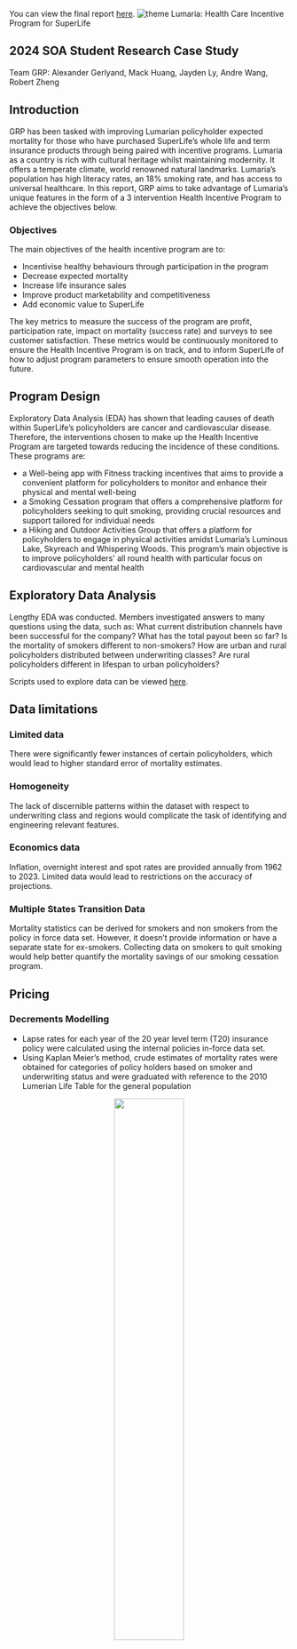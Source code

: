 You can view the final report [here](grp_report.pdf).
![theme](https://github.com/Actuarial-Control-Cycle-T1-2024/group-page-showcase-grp/assets/144538514/8b2c93c5-d6f8-476c-a968-a6282b86ca1a)
 Lumaria: Health Care Incentive Program for SuperLife
## 2024 SOA Student Research Case Study
Team GRP: Alexander Gerlyand, Mack Huang, Jayden Ly, Andre Wang, Robert Zheng

## Introduction

GRP has been tasked with improving Lumarian policyholder expected mortality for those who have purchased SuperLife’s whole life and term insurance products through being paired with incentive programs. Lumaria as a country is rich with cultural heritage whilst maintaining modernity. It offers a temperate climate, world renowned natural landmarks. Lumaria’s population has high literacy rates, an 18% smoking rate, and has access to universal healthcare. In this report, GRP aims to take advantage of Lumaria’s unique features in the form of a 3 intervention Health Incentive Program to achieve the objectives below.

### Objectives

The main objectives of the health incentive program are to:
- Incentivise healthy behaviours through participation in the program
- Decrease expected mortality
- Increase life insurance sales
- Improve product marketability and competitiveness
- Add economic value to SuperLife

The key metrics to measure the success of the program are profit, participation rate, impact on mortality (success rate) and surveys to see customer satisfaction. These metrics would be continuously monitored to ensure the Health Incentive Program is on track, and to inform SuperLife of how to adjust program parameters to ensure smooth operation into the future.

## Program Design

Exploratory Data Analysis (EDA) has shown that leading causes of death within SuperLife’s policyholders are cancer and cardiovascular disease. Therefore, the interventions chosen to make up the Health Incentive Program are targeted towards reducing the incidence of these conditions. These programs are:

- a Well-being app with Fitness tracking incentives that aims to provide a convenient platform for policyholders to monitor and enhance their physical and mental well-being
- a Smoking Cessation program that offers a comprehensive platform for policyholders seeking to quit smoking, providing crucial resources and support tailored for individual needs
- a Hiking and Outdoor Activities Group that offers a platform for policyholders to engage in physical activities amidst Lumaria’s Luminous Lake, Skyreach and Whispering Woods. This program’s main objective is to improve policyholders' all round health with particular focus on cardiovascular and mental health

## Exploratory Data Analysis
Lengthy EDA was conducted. Members investigated answers to many questions using the data, such as: 
What current distribution channels have been successful for the company? 
What has the total payout been so far?
Is the mortality of smokers different to non-smokers?
How are urban and rural policyholders distributed between underwriting classes?
Are rural policyholders different in lifespan to urban policyholders?

Scripts used to explore data can be viewed [here](eda).

## Data limitations
### Limited data
There were significantly fewer instances of certain policyholders, which would lead to higher standard error of mortality estimates.
### Homogeneity 
The lack of discernible patterns within the dataset with respect to underwriting class and regions would complicate the task of identifying and engineering relevant features.
### Economics data
Inflation, overnight interest and spot rates are provided annually from 1962 to 2023. Limited data would lead to restrictions on the accuracy of projections.
### Multiple States Transition Data
Mortality statistics can be derived for smokers and non smokers from the policy in force data set. However, it doesn’t provide information or have a separate state for ex-smokers. Collecting data on smokers to quit smoking would help better quantify the mortality savings of our smoking cessation program.

## Pricing
### Decrements Modelling
- Lapse rates for each year of the 20 year level term (T20) insurance policy were calculated using the internal policies in-force data set. 
- Using Kaplan Meier’s method, crude estimates of mortality rates were obtained for categories of policy holders based on smoker and underwriting status and were graduated with reference to the 2010 Lumerian Life Table for the general population
<p align="center"><img src='lapse_rates.jpeg' width='50%'></p>
  
### Economic rates modelling
- The investment growth rate was assumed to be the risk free 1 year spot rate and the risk discount rate was assumed to be the overnight rate plus a 5% risk loading
- Overnight interest rates and 1 year spot rates were projected for the next 20 years using double exponential smoothing for pricing of T20 policies. Sensitivity testing varied the interest rate within the 30% CI interval of interest rate predictions. 
- For SPWL policies, interest rates were assumed to be constant in the long term and we tested different levels between the historical extremes. 
<p align="center"><img src='mortality_rates.jpeg' width='100%'></p>

### Policyholder projections
- Future policies counts were projected by age, underwriting class, face amount, and smoker status.
- After finding that the number of newly issued policies to each underwriting class and smoker status followed a visibly linear trend, simple linear regressions were used on different types of policyholder to predict future counts.
- The linearity assumption was based on linear historical data, and holds intuitive validity as policyholder count would be expected to consist of both population and economic growth.

### Premium pricing
- Profit was calculated on a per-policy basis by first calculating zero-profit net premiums for policies issued in different years to individuals of different smoking status, underwriting class, and age using the equivalence principle.
- Zero-profit premiums were then increased by a loading dependent on the underwriting class to create profitable premiums. The loadings were computed based on the volatility of crude mortality estimates qx using the sum of squares of standardised residuals
- An estimate of initial expense as well as ongoing expenses were based on research on other life insurance companies’ cash flows.
- Premiums were calculated for each issue age band (26-35, 36-45, 46-50, 51-55, 56-65). Issue age bands were chosen so that there was an approximately equal number of observations in each bin. More bins were required towards higher ages due to the steep increase in mortality after age 60, and higher risk groups should be separately charged appropriate premiums to mitigate a possible inequitable access risk. 
- Aggregate profits on the last twenty years were estimated using before and after intervention, using a reduction in mortality after intervention computed on given mortality reduction bounds of 4.94% and 9.76%. The impact of the smoking cessation program was modelled across the entire range of cessation proportions, and mortality of lapsed smokers was estimated as the average of smokers and nonsmokers according to our assumption. Initial expenses were increased with the introduction of interventions based on given costs and research (Program). Smoker policies incurred expenses associated with the smoking cessation program.
- The aggregate profit was calculated by holding the premium constant with reduced mortalities and higher expenses across the current count of policyholders.
- Aggregate future profits were again calculated by considering the reduction in mortality and the increase in expense. Below is our central estimate for future profits with and without the interventions.
![central_profit_proj](central_profit_proj.png)

## Sensitivity Analysis
- Due to a lack of understanding of SuperLife’s expense structure, and external impacts listed in the Risk and Risk Mitigation Considerations section, a set of three estimates of expenses were used to calculate profits of SuperLife, representing the optimistic, pessimistic, and central estimates.
- The impact of each intervention on mortality had a degree of uncertainty and thus the upper and lower bounds of the impact were considered.
- Due to reinvestment risk, three scenarios of interest rates were also used.
- In mitigating model risk with regards to predictions on customer growth, lower and upper confidence bounds of 95% were further considered.
- A range of estimated change in profits were calculated on intervention impacts if the intervention were introduced twenty years ago, with a figure of 15% increase in profit assuming the pessimistic expenses scenario. 
![sensitivity](sensitivity.png)
- The projections highlight that the intervention should outperform sales without the intervention.
- In the most pessimistic scenario, the expected cumulative profits in 2028, 2033 and 2043 are 203.97%, 208.03%, and 170.64% more than the corresponding profit without intervention in that scenario.
- In the most optimistic scenario, the expected cumulative profits in 2028, 2033 and 2043 are 247.25%, 248.47%, and 206.95% more than the corresponding profit without intervention in that scenario.
- An unfavourable scenario we investigated was the exclusive underwriting of 20 year term policies to 35 year old smokers with a zero cessation rate, in which we observed an annual drop in profits of 9.16% due to the largely increased expenses.

## Assumptions
| Assumption                              | Rationale and Analysis                                                                                                   |
|-----------------------------------------|-------------------------------------------------------------------------------------------------------------------------|
| Conservative investment growth rate     | Conservative investment growth rate assumed to be equal to the risk-free 1 year spot rate.                             
| Prevalent decrements for T20 and SPWL  | Assume that the only decrements for term policies are withdrawal and deaths. For single premium policies, only decrement is death. 
| Lapse rates                             | Lapse rates are constant for the duration of the policy. This was supported by our lapse rates estimates from the in force dataset. 
| Mortality curves of Lumarians           | The shape of the mortality curves of Superlife’s insured policyholders should follow that of the general population in 2010 provided by Superlife. Assume the mortality curves of different subsets of insured policy holders can be obtained by a linear transformation of the provided mortality curve. 
| Commissions and expenses                | Payment of commissions and expenses over time could be appropriately based on figures from existing insurance companies. 
| Independence of intervention effect     | The impacts of each intervention program were independent of each other, to ease calculations. Their impact was also assumed to be the same per policyholder, despite the possibility that specific individuals would benefit more from the intervention. 
| The mortality of lapsed smokers         | The mortality of lapsed smokers lies between the mortality of smokers and nonsmokers.                                     
| Exchange to USD                         | Assume the exchange rate from Lumarian Crowns to USD is pegged at a single rate. All calculations were made in USD at this pegged exchange rate. 
| Participation rate                      | The participation rate is a function of benefits provided by the intervention.                                           
| Youngest Age                            | The youngest age of a person purchasing insurance was 26.                                                               

## Risk and Risk Mitigation Considerations

| Qualitative Risk                                                   | Mitigation  |
|--------------------------------------------------------|----------------------------------------------------------------------------------------------------|
| Reinvestment risk related to investments into fixed income securities which are susceptible to interest rate fluctuations 	| Test the effects of adverse interest fluctuations on discounted profits. Hedge against decreasing long-term interest rates by buying interest rate options
| Economic forecasts risk 	| Future forecasted rates of inflation and interest rates do not reflect true movements in variables impacting accuracy of the model
| Expense risk relating to maintenance of incentives programs 	| Conducting cost-benefit analysis to evaluate effectiveness of different incentives programs, cost-plus process to ensure profits are maintained
| Cost overrun risk where project costs deviate from actual experience 	| Establish contingency funds to address unexpected program costs and fluctuations in expenses.
| Low participation rates in incentive programs - expected mortality and economics benefits will not be realised 	| Implement increased targeted market campaigns focusing on the distribution channels and educational initiatives to promote program awareness and encourage participation among policyholders.
| Pandemic Risk: a pandemic may present an adverse change to the mortality of Lumarians 	| Sensitivity testing for extreme increases in mortality rate caused by pandemic

![Risk Matrix](risk-matrix.png)

| Qualitative Risk                                                   | Mitigation  |
|--------------------------------------------------------|----------------------------------------------------------------------------------------------------|
| Regulatory changes | Compliance monitoring to stay informed about regulatory changes and ensure compliance with laws and regulations.
| Negative Public Perception risk: If the program is perceived as exploiting users for their personal data or promoting unattainable body image standards.| Being transparent about privacy policies and data usage. Emphasis on the program being to promote healthier lifestyles rather than a focus on physical appearance. 
| Inequitable access risk: Socioeconomic factors may affect accessibility of programs to certain subsections of the population. | Implementing outreach programs and potential subsidies to make programs more accessible for everybody. Apps would have better UI and UX to accommodate for people who are less technologically literate.

## Conclusion and Recommendations
The potential for SuperLife’s growth and development in Lumaria’s health through our proposed Well-being app, smoking cessation and hiking groups is significant. By investing in these proactive measures, SuperLife stands to realise reduced healthcare costs, fewer insurance claims, and enhanced customer satisfaction, creating shared value within Lumaria. 

To increase the likelihood of success in the future, regular maintenance must be implemented on the program design. Constant monitoring of key metrics of profit, policyholder mortality, customer satisfaction and participation rates will allow SuperLife to complete the actuarial control cycle, continually adjusting project parameters to cater for the ever-changing economic and consumer environment in which the company operates.

